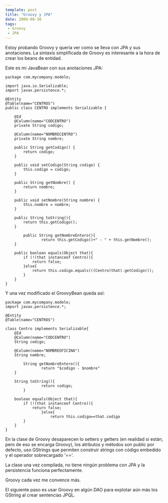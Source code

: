 ```yaml
---
template: post
title: "Groovy y JPA"
date: 2009-08-30
tags:
 - Groovy
 - JPA
---
```


Estoy probando Groovy y quería ver como se lleva con JPA y sus anotaciones. La sintaxis simplificada de Groovy es interesante a la hora de crear los beans de entidad.

Este es mi JavaBean con sus anotaciones JPA:

	package com.mycompany.modelo;

	import java.io.Serializable;
	import javax.persistence.*;

	@Entity
	@Table(name="CENTROS")
	public class CENTRO implements Serializable {

		@Id
		@Column(name="CODCENTRO")
		private String codigo;

		@Column(name="NOMBRECENTRO")
		private String nombre;

		public String getCodigo() {
			return codigo;
		}

		public void setCodigo(String codigo) {
			this.codigo = codigo;
		}

		public String getNombre() {
			return nombre;
		}

	   	public void setNombre(String nombre) {
			this.nombre = nombre;
		}

		public String toString(){
			return this.getCodigo();
		}

	    	public String getNombreEntero(){
        			return this.getCodigo()+" - " + this.getNombre();
		}

		public boolean equals(Object that){
			if (!(that instanceof Centro)){
				return false;
			}else{
				return this.codigo.equals(((Centro)that).getCodigo());
			}
		}
	}

Y una vez modificado el GroovyBean queda así:

	package com.mycompany.modelo;
	import javax.persistence.*;

	@Entity
	@Table(name="CENTROS")

	class Centro implements Serializable{
		@Id
		@Column(name="CODCENTRO")
		String codigo;

		@Column(name="NOMBREOFICINA")
		String nombre;

    		String getNombreEntero(){
        			return "$codigo - $nombre"
 		}

		String toString(){
        			return codigo;
    		}

		boolean equals(Object that){
			if (!(that instanceof Centro)){
				return false;
        			}else{
            			return this.codigo==that.codigo
			}
		}
	}

En la clase de Groovy desaparecen lo setters y getters (en realidad si están, pero de eso se encarga Groovy), los atributos y métodos son public por defecto, uso GStrings que permiten construir strings con código embedido y el operador sobrecargado '=='.

La clase una vez compilada, no tiene ningún problema con JPA y la persistencia funciona perfectamente.

Groovy cada vez me convence más.

El siguiente paso es usar Groovy en algún DAO para explotar aún más los GString al crear sentencias JPQL.
